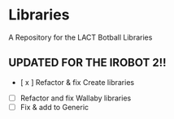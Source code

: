 # Libraries
A Repository for the LACT Botball Libraries

## UPDATED FOR THE IROBOT 2!!

- [ x ] Refactor & fix Create libraries
- [   ] Refactor and fix Wallaby libraries
- [   ] Fix & add to Generic
